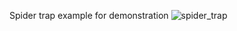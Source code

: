 Spider trap example for demonstration
![spider_trap](https://user-images.githubusercontent.com/15326303/169716657-2e29dc9d-fa81-48ef-8cbd-3e9b78f3ee82.png)
